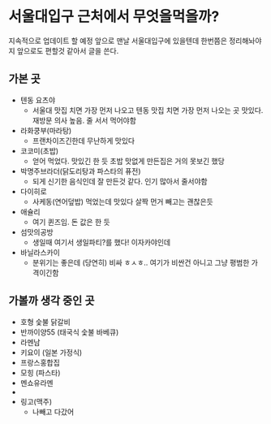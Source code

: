 # 서울대입구 근처에서 무엇을먹을까?

지속적으로 업데이트 할 예정
앞으로 맨날 서울대입구에 있을텐데 한번쯤은 정리해놔야지 앞으로도 편할것 같아서 글을 쓴다.

## 가본 곳

- 텐동 요츠야
	- 서울대 맛집 치면 가장 먼저 나오고 텐동 맛집 치면 가장 먼저 나오는 곳 맛있다. 재방문 의사 높음. 줄 서서 먹어야함
- 라화쿵부(마라탕)
	- 프랜차이즈긴한데 무난하게 맛있다
- 코코미(초밥)
	- 얻어 먹었다. 맛있긴 한 듯 초밥 맛없게 만든집은 거의 못보긴 했당
- 박명주브라더(닭도리탕과 파스타의 퓨전)
	- 되게 신기한 음식인데 잘 만든것 같다. 인기 많아서 줄서야함
- 다이히로
	- 사케동(연어덮밥) 먹었는데 맛있다 살짝 먼거 빼고는 괜찮은듯
- 애슐리
	- 여기 퀸즈임. 돈 값은 한 듯
- 섬맛의공방
	- 생일때 여기서 생일파티?를 했다! 이자카야인데 
- 바닐라스카이
	- 분위기는 좋은데 (당연히) 비싸 ㅎㅅㅎ.. 여기가 비싼건 아니고 그냥 평범한 가격이긴함

## 가볼까 생각 중인 곳

- 호형 숯불 닭갈비
- 반까이양55 (태국식 숯불 바베큐)
- 라멘남
- 키요이 (일본 가정식)
- 프랑스홍합집
- 모힝 (파스타)
- 멘쇼유라멘
- 
- 링고(맥주)
	- 나빼고 다갔어
<!--stackedit_data:
eyJoaXN0b3J5IjpbLTc1NDczODU0NSwtMTc5MTAzMzgyN119
-->